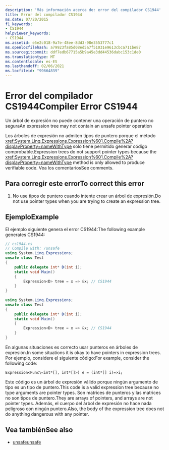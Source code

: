 ```yaml
---
description: 'Más información acerca de: error del compilador CS1944'
title: Error del compilador CS1944
ms.date: 07/20/2015
f1_keywords:
- CS1944
helpviewer_keywords:
- CS1944
ms.assetid: e5e2c018-9a7e-48ee-8dd3-98e3553777c1
ms.openlocfilehash: a79923fa85d08ed5a7f51031e9613cbca711be87
ms.sourcegitcommit: ddf7edb67715a5b9a45e3dd44536dabc153c1de0
ms.translationtype: MT
ms.contentlocale: es-ES
ms.lasthandoff: 02/06/2021
ms.locfileid: "99664839"
---
```

# <a name="compiler-error-cs1944"></a><span data-ttu-id="d54ff-103">Error del compilador CS1944</span><span class="sxs-lookup"><span data-stu-id="d54ff-103">Compiler Error CS1944</span></span>

<span data-ttu-id="d54ff-104">Un árbol de expresión no puede contener una operación de puntero no segura</span><span class="sxs-lookup"><span data-stu-id="d54ff-104">An expression tree may not contain an unsafe pointer operation</span></span>  
  
 <span data-ttu-id="d54ff-105">Los árboles de expresión no admiten tipos de puntero porque el método <xref:System.Linq.Expressions.Expression%601.Compile%2A?displayProperty=nameWithType> solo tiene permitido generar código comprobable.</span><span class="sxs-lookup"><span data-stu-id="d54ff-105">Expression trees do not support pointer types because the <xref:System.Linq.Expressions.Expression%601.Compile%2A?displayProperty=nameWithType> method is only allowed to produce verifiable code.</span></span> <span data-ttu-id="d54ff-106">Vea los comentarios</span><span class="sxs-lookup"><span data-stu-id="d54ff-106">See comments.</span></span>  
  
## <a name="to-correct-this-error"></a><span data-ttu-id="d54ff-107">Para corregir este error</span><span class="sxs-lookup"><span data-stu-id="d54ff-107">To correct this error</span></span>  
  
1. <span data-ttu-id="d54ff-108">No use tipos de puntero cuando intente crear un árbol de expresión.</span><span class="sxs-lookup"><span data-stu-id="d54ff-108">Do not use pointer types when you are trying to create an expression tree.</span></span>  
  
## <a name="example"></a><span data-ttu-id="d54ff-109">Ejemplo</span><span class="sxs-lookup"><span data-stu-id="d54ff-109">Example</span></span>  

 <span data-ttu-id="d54ff-110">El ejemplo siguiente genera el error CS1944:</span><span class="sxs-lookup"><span data-stu-id="d54ff-110">The following example generates CS1944:</span></span>  
  
```csharp  
// cs1944.cs  
// Compile with: /unsafe  
using System.Linq.Expressions;  
unsafe class Test  
{  
    public delegate int* D(int i);  
    static void Main()  
    {  
        Expression<D> tree = x => &x; // CS1944  
    }  
}  
  
using System.Linq.Expressions;  
unsafe class Test  
{  
    public delegate int* D(int i);  
    static void Main()  
    {  
        Expression<D> tree = x => &x; // CS1944  
    }  
}  
```  
  
 <span data-ttu-id="d54ff-111">En algunas situaciones es correcto usar punteros en árboles de expresión.</span><span class="sxs-lookup"><span data-stu-id="d54ff-111">In some situations it is okay to have pointers in expression trees.</span></span> <span data-ttu-id="d54ff-112">Por ejemplo, considere el siguiente código:</span><span class="sxs-lookup"><span data-stu-id="d54ff-112">For example, consider the following code:</span></span>  
  
 `Expression<Func\<int*[], int*[]>) e = (int*[] i)=>i;`  
  
 <span data-ttu-id="d54ff-113">Este código es un árbol de expresión válido porque ningún argumento de tipo es un tipo de puntero.</span><span class="sxs-lookup"><span data-stu-id="d54ff-113">This code is a valid expression tree because no type arguments are pointer types.</span></span> <span data-ttu-id="d54ff-114">Son matrices de punteros y las matrices no son tipos de puntero.</span><span class="sxs-lookup"><span data-stu-id="d54ff-114">They are arrays of pointers, and arrays are not pointer types.</span></span> <span data-ttu-id="d54ff-115">Además, el cuerpo del árbol de expresión no hace nada peligroso con ningún puntero.</span><span class="sxs-lookup"><span data-stu-id="d54ff-115">Also, the body of the expression tree does not do anything dangerous with any pointer.</span></span>  
  
## <a name="see-also"></a><span data-ttu-id="d54ff-116">Vea también</span><span class="sxs-lookup"><span data-stu-id="d54ff-116">See also</span></span>

- [<span data-ttu-id="d54ff-117">unsafe</span><span class="sxs-lookup"><span data-stu-id="d54ff-117">unsafe</span></span>](../language-reference/keywords/unsafe.md)
